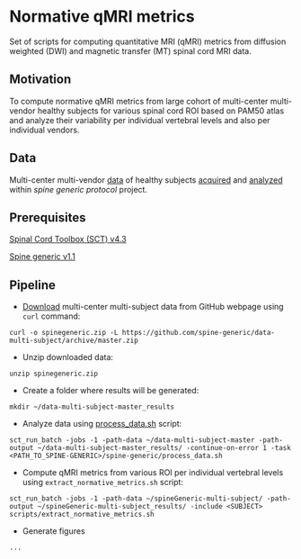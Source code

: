 # Normative qMRI metrics

Set of scripts for computing quantitative MRI (qMRI) metrics from diffusion weighted (DWI) and magnetic transfer (MT) spinal cord MRI data.

## Motivation

To compute normative qMRI metrics from large cohort of multi-center multi-vendor healthy subjects for various spinal cord ROI based on PAM50 atlas and analyze their variability per individual vertebral levels and also per individual vendors.

## Data 

Multi-center multi-vendor [data](https://spine-generic.readthedocs.io/en/latest/index.html) of healthy subjects [acquired](https://osf.io/tt4z9/) and [analyzed](https://spine-generic.readthedocs.io/en/latest/documentation.html#getting-started) within _spine generic protocol_ project.

## Prerequisites
[Spinal Cord Toolbox (SCT) v4.3](https://github.com/neuropoly/spinalcordtoolbox)

[Spine generic v1.1](https://github.com/sct-pipeline/spine-generic)

## Pipeline
- [Download](https://github.com/spine-generic/data-multi-subject#download-zip-package-recommended) multi-center multi-subject data from GitHub webpage using ``curl`` command:

`curl -o spinegeneric.zip -L https://github.com/spine-generic/data-multi-subject/archive/master.zip`

- Unzip downloaded data:

`unzip spinegeneric.zip`

- Create a folder where results will be generated:

`mkdir ~/data-multi-subject-master_results`

- Analyze data using [process_data.sh](https://github.com/sct-pipeline/spine-generic/blob/master/processing/process_data.sh) script:

`sct_run_batch -jobs -1 -path-data ~/data-multi-subject-master -path-output ~/data-multi-subject-master_results/ -continue-on-error 1 -task <PATH_TO_SPINE-GENERIC>/spine-generic/process_data.sh`

- Compute qMRI metrics from various ROI per individual vertebral levels using `extract_normative_metrics.sh` script:

`sct_run_batch -jobs -1 -path-data ~/spineGeneric-multi-subject/ -path-output ~/spineGeneric-multi-subject_results/ -include <SUBJECT> scripts/extract_normative_metrics.sh`

- Generate figures

`...`
